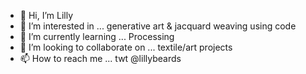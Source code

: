 - 👋 Hi, I’m Lilly
- 👀 I’m interested in ... generative art & jacquard weaving using code
- 🌱 I’m currently learning ... Processing
- 💞️ I’m looking to collaborate on ... textile/art projects
- 📫 How to reach me ... twt @lillybeards

<!---
lillybeards/lillybeards is a ✨ special ✨ repository because its `README.md` (this file) appears on your GitHub profile.
You can click the Preview link to take a look at your changes.
--->
